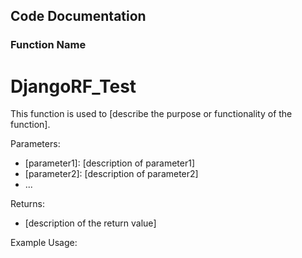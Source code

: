 ## Code Documentation

### Function Name
# DjangoRF_Test

This function is used to [describe the purpose or functionality of the function].

Parameters:
- [parameter1]: [description of parameter1]
- [parameter2]: [description of parameter2]
- ...

Returns:
- [description of the return value]

Example Usage:
